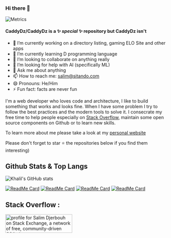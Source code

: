 ### Hi there 👋

![Metrics](https://metrics.lecoq.io/CaddyDz?template=classic&followup=1&isocalendar=1&languages=1&pagespeed=1&stars=1&pagespeed.detailed=false&pagespeed.screenshot=false&isocalendar.duration=full-year&stars.limit=4&config.timezone=Africa%2FAlgiers)

#### **CaddyDz/CaddyDz** is a ✨ _special_ ✨ repository but CaddyDz isn't

- 🔭 I’m currently working on a directory listing, gaming ELO Site and other apps
- 🌱 I’m currently learning D programming language
- 👯 I’m looking to collaborate on anything really
- 🤔 I’m looking for help with AI (specifically ML)
- 💬 Ask me about anything
- 📫 How to reach me: salim@sitando.com
- 😄 Pronouns: He/Him
- ⚡ Fun fact: facts are never fun

I'm a web developer who loves code and architecture, I like to build something that works and looks fine.
        When I have some problem I try to follow the best practices and the modern tools to solve it. I consecrate my free time to help people especially on
        <a
          href="https://stackoverflow.com/users/5581565/salim-djerbouh?tab=profile"
          target="blank"
          class="b-link"
        >Stack Overflow</a>, maintain some open source components on Github or to learn new skills.


To learn more about me please take a look at my [personal website](https://salimdj.me)

Please don't forget to star ⭐  the repositories below if you find them interesting)

## Github Stats & Top Langs

![Khalil's GitHub stats](https://github-readme-stats.vercel.app/api?username=CaddyDz&show_icons=true&theme=shades-of-purple&count_private=true)


[![ReadMe Card](https://github-readme-stats.vercel.app/api/pin/?username=CaddyDz&repo=EnglishWorlds&theme=shades-of-purple)](https://github.com/CaddyDz/EnglishWorlds)
[![ReadMe Card](https://github-readme-stats.vercel.app/api/pin/?username=CaddyDz&repo=dotfiles&theme=shades-of-purple)](https://github.com/CaddyDz/dotfiles)
[![ReadMe Card](https://github-readme-stats.vercel.app/api/pin/?username=CaddyDz&repo=ml&theme=shades-of-purple)](https://github.com/CaddyDz/ml)
[![ReadMe Card](https://github-readme-stats.vercel.app/api/pin/?username=CaddyDz&repo=Turbo&theme=shades-of-purple)](https://github.com/CaddyDz/Turbo)


## Stack Overflow :

<a href="https://stackexchange.com/users/7327579"><img src="https://stackexchange.com/users/flair/7327579.png" width="208" height="58" alt="profile for Salim Djerbouh on Stack Exchange, a network of free, community-driven Q&amp;A sites" title="profile for Salim Djerbouh on Stack Exchange, a network of free, community-driven Q&amp;A sites"></a>
